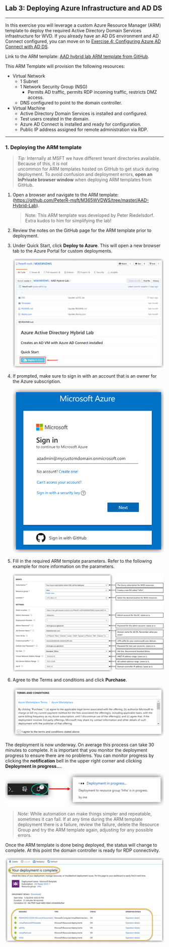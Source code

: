 Lab 3: Deploying Azure Infrastructure and AD DS
--------------------------------------------------
---
In this exercise you will leverage a custom Azure Resource Manager (ARM) template to deploy the required Active Directory Domain Services infrastructure for WVD. If you already have an AD DS environment and AD Connect configured, you can move on to [Exercise 4: Configuring Azure AD Connect with AD DS](/Windows-Virtual-Desktop-on-Azure-Lab/Prerequisites/Exercise-4:-Configuring-Azure-AD-Connect-with-AD-DS).

Link to the ARM template: [AAD hybrid lab ARM template from GitHub](https://github.com/PeterR-msft/M365WVDWS/tree/master/AAD-Hybrid-Lab).

This ARM Template will provision the following resources:

- Virtual Network
   - 1 Subnet
   - 1 Network Security Group (NSG)
     - Permits AD traffic, permits RDP incoming traffic, restricts DMZ access.
   - DNS configured to point to the domain controller.
- Virtual Machine
   - Active Directory Domain Services is installed and configured.
   - Test users created in the domain.
   - Azure AD Connect is installed and ready for configuration.
   - Public IP address assigned for remote administration via RDP.

---
### 1. Deploying the ARM template 

> *Tip:* Internally at MSFT we have different tenant directories available. Because of this, it is not  
> uncommon for ARM templates hosted on GitHub to get stuck during deployment. To avoid confusion and 
> deployment errors, **open an InPrivate browser window** when deploying ARM templates from GitHub.

1. Open a browser and navigate to the ARM template: (https://github.com/PeterR-msft/M365WVDWS/tree/master/AAD-Hybrid-Lab).

   > Note: This ARM template was developed by Peter Riedelsdorf. Extra kudos to him for simplifying the lab!

2. Review the notes on the GitHub page for the ARM template prior to deployment.
3. Under Quick Start, click **Deploy to Azure**. This will open a new browser tab to the Azure Portal 
for custom deployments. 

   ![PreReqs-Ex03000.png](../attachments/PreReqs-Ex03000-c3ed867f-3d56-4759-96b6-7636aa557534.png)

4. If prompted, make sure to sign in with an account that is an owner for the Azure subscription.

   ![PreReqs-Ex03001.png](../attachments/PreReqs-Ex03001-a65ea79e-2a12-4fd2-80cf-946dec64e987.png)

5. Fill in the required ARM template parameters. Refer to the following example for more information on the parameters.

   ![PreReqs-Ex03002.png](../attachments/PreReqs-Ex03002-87965f80-eed9-4086-8ac0-6e68f0509725.png)

6. Agree to the Terms and conditions and click **Purchase**.  

   ![PreReqs-Ex03003.png](../attachments/PreReqs-Ex03003-1af935eb-5e34-43c7-9824-dc0d256940a7.png)
                      
The deployment is now underway. On average this process can take 30 minutes to complete. It is important 
that you monitor the deployment progress to ensure there are no problems. You can monitor progress by 
clicking the **notification** bell in the upper right corner and clicking **Deployment in progress...**.

![PreReqs-Ex03004.png](../attachments/PreReqs-Ex03004-ecd71059-001c-4554-ada1-e81929cca805.png)

> *Note:* While automation can make things simpler and repeatable, sometimes it can fail. If at any time during the ARM template deployment there is a failure, review the failure, delete the Resource Group and try the ARM template again, adjusting for any possible errors.                                                                       
                                                                                                                                                                                    
Once the ARM template is done being deployed, the status will change to complete. At this point the domain controller is ready for RDP connectivity. 

![PreReqs-Ex03005.png](../attachments/PreReqs-Ex03005-0cc771eb-6516-4f11-84d9-0c6549a9c254.png)
